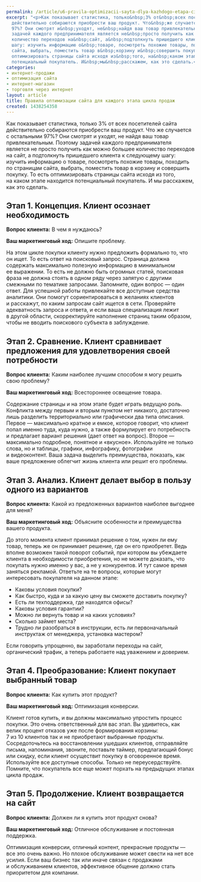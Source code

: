 ```yaml
---
permalink: /article/u6-pravila-optimizacii-sayta-dlya-kazhdogo-etapa-cikla-prodazh
excerpt: "<p>Как показывает статистика, только&nbsp;3% от&nbsp;всех посетителей сайта
  действительно собираются приобрести ваш продукт. Что&nbsp;же случается с&nbsp;остальными
  97%? Они смотрят и&nbsp;уходят, не&nbsp;найдя ваш товар привлекательным. Поэтому
  задачей каждого предпринимателя является не&nbsp;просто получить как можно большее
  количество переходов на&nbsp;сайт, а&nbsp;подтолкнуть пришедшего клиента к&nbsp;следующему
  шагу: изучить информацию о&nbsp;товаре, посмотреть похожие товары, походить по&nbsp;страницам
  сайта, выбрать, поместить товар в&nbsp;корзину и&nbsp;совершить покупку. То&nbsp;есть
  оптимизировать страницы сайта исходя из&nbsp;того, на&nbsp;каком этапе находится
  потенциальный покупатель. И&nbsp;мы&nbsp;расскажем, как это сделать.</p>"
categories:
- интернет-продажи
- оптимизация сайта
- интернет-магазин
- торговля через интернет
layout: article
title: Правила оптимизации сайта для каждого этапа цикла продаж
created: 1438254358
---
```

Как показывает статистика, только 3% от всех посетителей сайта действительно собираются приобрести ваш продукт. Что же случается с остальными 97%? Они смотрят и уходят, не найдя ваш товар привлекательным. Поэтому задачей каждого предпринимателя является не просто получить как можно большее количество переходов на сайт, а подтолкнуть пришедшего клиента к следующему шагу: изучить информацию о товаре, посмотреть похожие товары, походить по страницам сайта, выбрать, поместить товар в корзину и совершить покупку. То есть оптимизировать страницы сайта исходя из того, на каком этапе находится потенциальный покупатель. И мы расскажем, как это сделать.

## Этап 1. Концепция. Клиент осознает необходимость ##

**Вопрос клиента:** В чем я нуждаюсь?

**Ваш маркетинговый ход:** Опишите проблему.

На этом цикле покупки клиенту нужно предложить формально то, что он ищет. То есть ответ на поисковый запрос. Страница должна содержать максимально полезную информацию в минимальном ее выражении. То есть не должно быть огромных статей, поисковая фраза не должна стоять в одном ряду через запятую с другими смежными по тематике запросами. Запомните, один вопрос — один ответ. Для успешной работы привлекайте все доступные средства аналитики. Они помогут сориентироваться в желаниях клиентов и расскажут, по каким запросам сайт ищется в сети. Проверяйте адекватность запроса и ответа, и если ваша специализация лежит в другой области, скорректируйте наполнение страниц таким образом, чтобы не вводить поискового субъекта в заблуждение.

## Этап 2. Сравнение. Клиент сравнивает предложения для удовлетворения своей потребности ##

**Вопрос клиента:** Каким наиболее лучшим способом я могу решить свою проблему?

**Ваш маркетинговый ход:** Всестороннее освещение товара.

Содержание страницы и на этом этапе будет играть ведущую роль. Конфликта между первым и вторым пунктом нет никакого, достаточно лишь разделить территориально или графически два типа описания. Первое — максимально кратное и емкое, которое говорит, что клиент попал именно туда, куда нужно, а также формулирует его потребность и предлагает вариант решения (дает ответ на вопрос). Второе — максимально подробное, понятное и «вкусное». Используйте не только слова, но и таблицы, графики, инфографику, фотографии и видеоконтент. Ваша задача выделить преимущества, показать, как ваше предложение облегчит жизнь клиента или решит его проблемы.

## Этап 3. Анализ. Клиент делает выбор в пользу одного из вариантов ##

**Вопрос клиента:** Какой из предложенных вариантов наиболее выгоднее для меня?

**Ваш маркетинговый ход:** Объясните особенности и преимущества вашего продукта.

До этого момента клиент принимал решение о том, нужен ли ему товар, теперь же он принимает решение, где он его приобретет. Ведь вполне возможен такой поворот событий, при котором вы убеждаете клиента в необходимости приобретения, но не можете доказать, что покупать нужно именно у вас, а не у конкурентов. И тут самое время заняться рекламой. Ответьте на те вопросы, которые могут интересовать покупателя на данном этапе:

 *  Каковы условия покупки?
 *  Как быстро, куда и за какую цену вы сможете доставить покупку?
 *  Есть ли техподдержка, где находятся офисы?
 *  Каковы условия гарантии?
 *  Можно ли вернуть товар и на каких условиях?
 *  Сколько займет места?
 *  Трудно ли разобраться в инструкции, есть ли первоначальный инструктаж от менеджера, установка мастером?

Если говорить упрощенно, вы заработали переходы на сайт, органический трафик, а теперь работаете над уважением и доверием.

## Этап 4. Преобразование: Клиент покупает выбранный товар ##

**Вопрос клиента:** Как купить этот продукт?

**Ваш маркетинговый ход:** Оптимизация конверсии.

Клиент готов купить, и вы должны максимально упростить процесс покупки. Это очень ответственный для вас этап. Вы удивитесь, как велик процент отказов уже после формирования корзины: 7 из 10 клиентов так и не приобретают выбранные продукты. Сосредоточьтесь на восстановлении ушедших клиентов, отправляйте письма, напоминания, звоните, поставьте таймер, предлагающий бонус или скидку, если клиент осуществит покупку в оговоренное время. Используйте все доступные способы. Только не переусердствуйте. Помните, что покупатель все еще может порхать на предыдущих этапах цикла продаж.

## Этап 5. Продолжение. Клиент возвращается на сайт ##

**Вопрос клиента:** Должен ли я купить этот продукт снова?

**Ваш маркетинговый ход:** Отличное обслуживание и постоянная поддержка.

Оптимизация конверсии, отличный контент, прекрасные продукты — все это очень важно. Но плохое обслуживание может свести на нет все усилия. Если ваш бизнес так или иначе связан с продажами и обслуживанием клиентов, эффективное общение должно стать приоритетом для компании.
